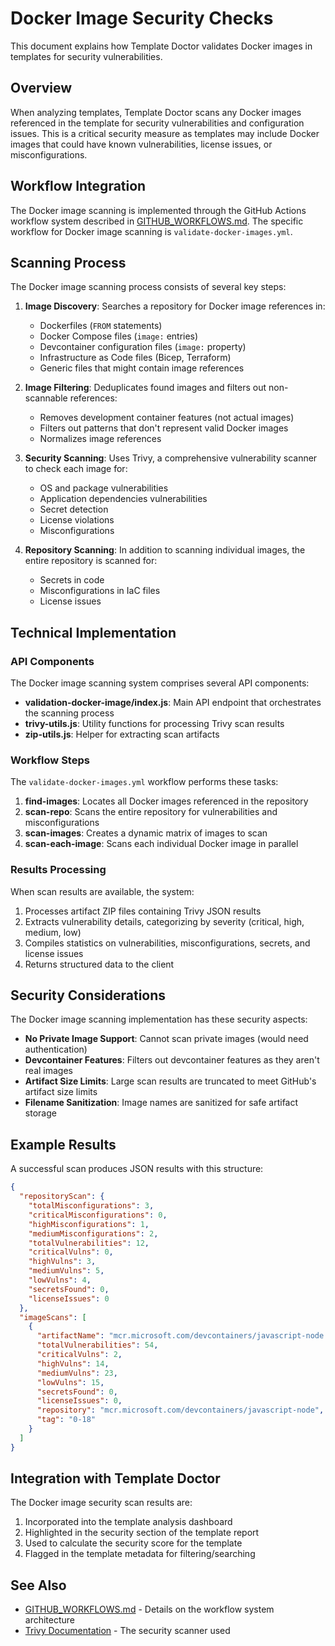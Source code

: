 # Docker Image Security Checks

This document explains how Template Doctor validates Docker images in templates for security vulnerabilities.

## Overview

When analyzing templates, Template Doctor scans any Docker images referenced in the template for security vulnerabilities and configuration issues. This is a critical security measure as templates may include Docker images that could have known vulnerabilities, license issues, or misconfigurations.

## Workflow Integration

The Docker image scanning is implemented through the GitHub Actions workflow system described in [GITHUB_WORKFLOWS.md](./GITHUB_WORKFLOWS.md). The specific workflow for Docker image scanning is `validate-docker-images.yml`.

## Scanning Process

The Docker image scanning process consists of several key steps:

1. **Image Discovery**: Searches a repository for Docker image references in:
   - Dockerfiles (`FROM` statements)
   - Docker Compose files (`image:` entries)
   - Devcontainer configuration files (`image:` property)
   - Infrastructure as Code files (Bicep, Terraform)
   - Generic files that might contain image references

2. **Image Filtering**: Deduplicates found images and filters out non-scannable references:
   - Removes development container features (not actual images)
   - Filters out patterns that don't represent valid Docker images
   - Normalizes image references

3. **Security Scanning**: Uses Trivy, a comprehensive vulnerability scanner to check each image for:
   - OS and package vulnerabilities
   - Application dependencies vulnerabilities
   - Secret detection
   - License violations
   - Misconfigurations

4. **Repository Scanning**: In addition to scanning individual images, the entire repository is scanned for:
   - Secrets in code
   - Misconfigurations in IaC files
   - License issues

## Technical Implementation

### API Components

The Docker image scanning system comprises several API components:

- **validation-docker-image/index.js**: Main API endpoint that orchestrates the scanning process
- **trivy-utils.js**: Utility functions for processing Trivy scan results
- **zip-utils.js**: Helper for extracting scan artifacts

### Workflow Steps

The `validate-docker-images.yml` workflow performs these tasks:

1. **find-images**: Locates all Docker images referenced in the repository
2. **scan-repo**: Scans the entire repository for vulnerabilities and misconfigurations
3. **scan-images**: Creates a dynamic matrix of images to scan
4. **scan-each-image**: Scans each individual Docker image in parallel

### Results Processing

When scan results are available, the system:

1. Processes artifact ZIP files containing Trivy JSON results
2. Extracts vulnerability details, categorizing by severity (critical, high, medium, low)
3. Compiles statistics on vulnerabilities, misconfigurations, secrets, and license issues
4. Returns structured data to the client

## Security Considerations

The Docker image scanning implementation has these security aspects:

- **No Private Image Support**: Cannot scan private images (would need authentication)
- **Devcontainer Features**: Filters out devcontainer features as they aren't real images
- **Artifact Size Limits**: Large scan results are truncated to meet GitHub's artifact size limits
- **Filename Sanitization**: Image names are sanitized for safe artifact storage

## Example Results

A successful scan produces JSON results with this structure:

```json
{
  "repositoryScan": {
    "totalMisconfigurations": 3,
    "criticalMisconfigurations": 0,
    "highMisconfigurations": 1,
    "mediumMisconfigurations": 2,
    "totalVulnerabilities": 12,
    "criticalVulns": 0,
    "highVulns": 3,
    "mediumVulns": 5,
    "lowVulns": 4,
    "secretsFound": 0,
    "licenseIssues": 0
  },
  "imageScans": [
    {
      "artifactName": "mcr.microsoft.com/devcontainers/javascript-node:0-18",
      "totalVulnerabilities": 54,
      "criticalVulns": 2,
      "highVulns": 14,
      "mediumVulns": 23,
      "lowVulns": 15,
      "secretsFound": 0,
      "licenseIssues": 0,
      "repository": "mcr.microsoft.com/devcontainers/javascript-node",
      "tag": "0-18"
    }
  ]
}
```

## Integration with Template Doctor

The Docker image security scan results are:

1. Incorporated into the template analysis dashboard
2. Highlighted in the security section of the template report
3. Used to calculate the security score for the template
4. Flagged in the template metadata for filtering/searching

## See Also

- [GITHUB_WORKFLOWS.md](./GITHUB_WORKFLOWS.md) - Details on the workflow system architecture
- [Trivy Documentation](https://aquasecurity.github.io/trivy/) - The security scanner used